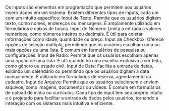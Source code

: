 Os inputs são elementos em programação que permitem aos usuários inserir dados em um sistema. Existem diferentes tipos de inputs, cada um com um intuito específico:
  Input de Texto: Permite que os usuários digitem texto, como nomes, endereços ou mensagens. É amplamente utilizado em formulários e caixas de busca.
  Input de Número: Limita a entrada a valores numéricos, como números inteiros ou decimais. É útil para coletar informações como idade, quantidade ou preço.
  Input de Checkbox: Oferece opções de seleção múltipla, permitindo que os usuários escolham uma ou mais opções de uma lista. É comum em formulários de pesquisa ou configurações.
  Input de Radio: Permite que os usuários escolham apenas uma opção de uma lista. É útil quando há uma escolha exclusiva a ser feita, como gênero ou estado civil.
  Input de Data: Facilita a entrada de datas, exibindo um calendário ou permitindo que os usuários digitem a data manualmente. É utilizado em formulários de reserva, agendamento ou cadastro.
  Input de Arquivo: Permite que os usuários selecionem e enviem arquivos, como imagens, documentos ou vídeos. É comum em formulários de upload de mídia ou currículos.
Cada tipo de input tem seu próprio intuito e é projetado para facilitar a entrada de dados pelos usuários, tornando a interação com os sistemas mais intuitiva e eficiente.
